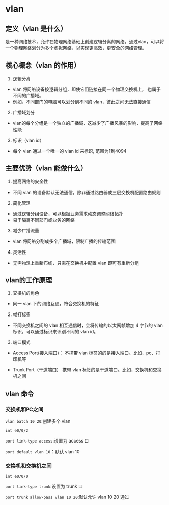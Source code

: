# vlan
## 定义（vlan 是什么）
是一种网络技术，允许在物理网络基础上创建逻辑分离的网络，通过vlan，可以将一个物理网络划分为多个虚拟网络，以实现更高效，更安全的网络管理。

## 核心概念（vlan 的作用）
1. 逻辑分离
* vlan 将网络设备按逻辑分组，即使它们链接在同一个物理交换机上， 也属于不同的广播域。
* 例如，不同部门的电脑可以划分到不同的 vlan，彼此之间无法直接通信

2. 广播域划分
* vlan的每个分组是一个独立的广播域，这减少了广播风暴的影响，提高了网络性能

3. 标识（vlan id）
* 每个 vlan 通过一个唯一的 vlan id 来标识, 范围为1到4094

## 主要优势（vlan 能做什么）
1. 提高网络的安全性
* 不同 vlan 的设备默认无法通信，除非通过路由器或三层交换机配置路由规则

2. 简化管理
* 通过逻辑分组设备，可以根据业务需求动态调整网络拓扑
* 易于隔离不同部门或业务的网络

3. 减少广播流量
* vlan 将网络分割成多个广播域，限制广播的传输范围

4. 灵活性
* 无需物理上重新布线，只需在交换机中配置 vlan 即可有重新分组

## vlan的工作原理
1. 交换机的角色
* 同一 vlan 下的网络互通，符合交换机的特征

2. 帧打标签
* 不同交换机之间的 vlan 相互通信时，会将传输的以太网帧增加 4 字节的 vlan 标识，可以通过标识来识别不同的 vlan id。

3. 端口模式
* Access Port(接入端口)：
不携带 vlan 标签的的是接入端口。比如，pc、打印机等

* Trunk Port（干道端口）
携带 vlan 标签的是干道端口。比如，交换机和交换机之间

## vlan 命令
### 交换机和PC之间
`vlan batch 10 20`:创建多个 vlan

`int e0/0/2`

`port link-type access`:设置为 access 口

`port default vlan 10`：默认 vlan 10

### 交换机和交换机之间

`int e0/0/0`

`port link-type trunk`:设置为 trunk 口

`port trunk allow-pass vlan 10 20`:默认允许 vlan 10 20 通过
